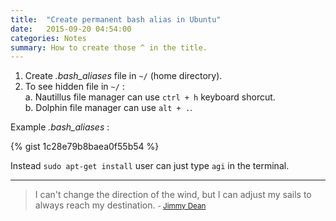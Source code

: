 ```yaml
---
title:  "Create permanent bash alias in Ubuntu"
date:   2015-09-20 04:54:00
categories: Notes
summary: How to create those ^ in the title.
---
```


1. Create _.bash_aliases_ file in `~/` (home directory).
2. To see hidden file in `~/` :  
    a. Nautillus file manager can use `ctrl + h` keyboard shorcut.   
    b. Dolphin file manager can use `alt + .`.

Example _.bash_aliases_ : 

{% gist 1c28e79b8baea0f55b54 %}

Instead `sudo apt-get install` user can just type `agi` in the terminal. 


---
> I can't change the direction of the wind, but I can adjust my sails to always reach my destination. 
> <small>- [Jimmy Dean](https://www.brainyquote.com/quotes/quotes/j/jimmydean131287.html)</small>
